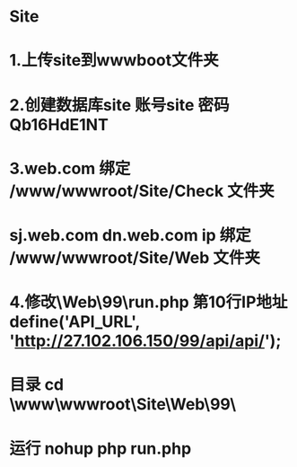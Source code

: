 # Site
# 1.上传site到wwwboot文件夹
# 2.创建数据库site  账号site 密码Qb16HdE1NT
# 3.web.com 绑定 /www/wwwroot/Site/Check  文件夹
# sj.web.com  dn.web.com  ip   绑定 /www/wwwroot/Site/Web 文件夹
# 4.修改\Web\99\run.php 第10行IP地址  define('API_URL', 'http://27.102.106.150/99/api/api/');
# 目录 cd \www\wwwroot\Site\Web\99\
# 运行  nohup php run.php